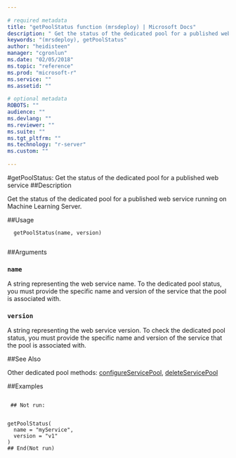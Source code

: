 ```yaml
--- 
 
# required metadata 
title: "getPoolStatus function (mrsdeploy) | Microsoft Docs" 
description: " Get the status of the dedicated pool for a published web service running on Machine Learning Server. " 
keywords: "(mrsdeploy), getPoolStatus" 
author: "heidisteen" 
manager: "cgronlun" 
ms.date: "02/05/2018" 
ms.topic: "reference" 
ms.prod: "microsoft-r" 
ms.service: "" 
ms.assetid: "" 
 
# optional metadata 
ROBOTS: "" 
audience: "" 
ms.devlang: "" 
ms.reviewer: "" 
ms.suite: "" 
ms.tgt_pltfrm: "" 
ms.technology: "r-server" 
ms.custom: "" 
 
--- 
```

 
 
 
 
 #getPoolStatus: Get the status of the dedicated pool for a published web service 
 ##Description
 
Get the status of the dedicated pool for a published web service running on 
Machine Learning Server.
 
 
 ##Usage

```   
  getPoolStatus(name, version)
 
```
 
 ##Arguments

   
  
 ### `name`
 A string representing the web service name. To the dedicated pool status, you must provide the specific name and version of the  service that the pool is associated with. 
  
  
  
 ### `version`
 A string representing the web service version. To check the dedicated pool status, you must provide the specific name and version of the  service that the pool is associated with. 
  
 
 
 ##See Also
 
Other dedicated pool methods: [configureServicePool](ConfigureServicePool.md),
[deleteServicePool](DeleteServicePool.md)
   
 ##Examples

 ```
   
  ## Not run:
 

getPoolStatus(
   name = "myService",
   version = "v1"
)
 ## End(Not run) 
  
                                
 
```
 
